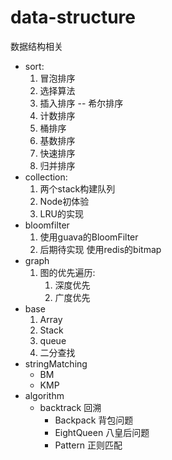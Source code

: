 # data-structure
数据结构相关

- sort: 
     1. 冒泡排序
     2. 选择算法
     3. 插入排序 -- 希尔排序
     4. 计数排序
     5. 桶排序
     6. 基数排序
     7. 快速排序
     8. 归并排序
- collection:
     1. 两个stack构建队列
     2. Node初体验
     3. LRU的实现
- bloomfilter
     1. 使用guava的BloomFilter
     2. 后期待实现 使用redis的bitmap
- graph
     1. 图的优先遍历:
        1. 深度优先
        2. 广度优先
- base
    1. Array
    2. Stack
    3. queue
    4. 二分查找
- stringMatching
    - BM
    - KMP
- algorithm
    - backtrack 回溯
        - Backpack 背包问题
        - EightQueen 八皇后问题
        - Pattern 正则匹配
       